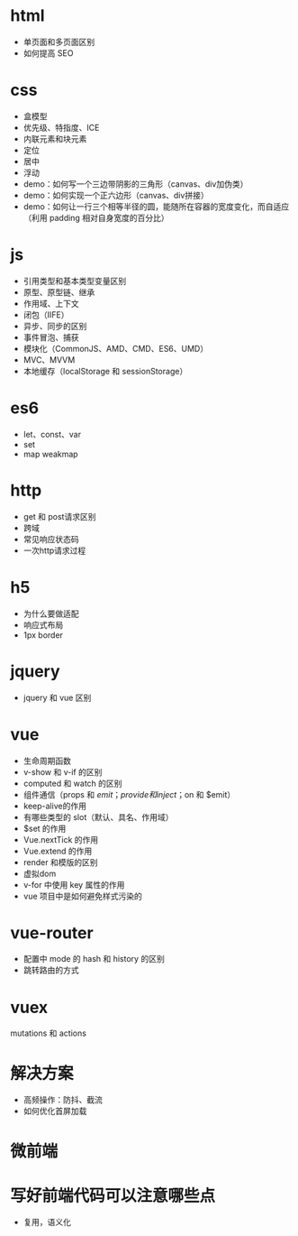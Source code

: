 # html
- 单页面和多页面区别
- 如何提高 SEO

# css
- 盒模型
- 优先级、特指度、ICE
- 内联元素和块元素
- 定位
- 居中
- 浮动
- demo：如何写一个三边带阴影的三角形（canvas、div加伪类）
- demo：如何实现一个正六边形（canvas、div拼接）
- demo：如何让一行三个相等半径的圆，能随所在容器的宽度变化，而自适应（利用 padding 相对自身宽度的百分比）

# js
- 引用类型和基本类型变量区别
- 原型、原型链、继承
- 作用域、上下文
- 闭包（IIFE）
- 异步、同步的区别
- 事件冒泡、捕获
- 模块化（CommonJS、AMD、CMD、ES6、UMD）
- MVC、MVVM
- 本地缓存（localStorage 和 sessionStorage）

# es6
- let、const、var
- set
- map weakmap

# http
- get 和 post请求区别
- 跨域
- 常见响应状态码
- 一次http请求过程

# h5
- 为什么要做适配
- 响应式布局
- 1px border

# jquery
- jquery 和 vue 区别

# vue
- 生命周期函数
- v-show 和 v-if 的区别
- computed 和 watch 的区别
- 组件通信（props 和 $emit；provide 和 inject；$on 和 $emit）
- keep-alive的作用
- 有哪些类型的 slot（默认、具名、作用域）
- $set 的作用
- Vue.nextTick 的作用
- Vue.extend 的作用
- render 和模版的区别
- 虚拟dom
- v-for 中使用 key 属性的作用
- vue 项目中是如何避免样式污染的

# vue-router
- 配置中 mode 的 hash 和 history 的区别
- 跳转路由的方式

# vuex
mutations 和 actions

# 解决方案
- 高频操作：防抖、截流
- 如何优化首屏加载

# 微前端


# 写好前端代码可以注意哪些点
- 复用，语义化